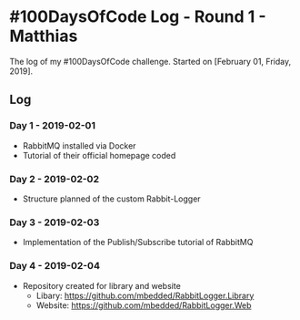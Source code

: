 # #100DaysOfCode Log - Round 1 - Matthias

The log of my #100DaysOfCode challenge. Started on [February 01, Friday, 2019].

## Log

### Day  1 - 2019-02-01

- RabbitMQ installed via Docker
- Tutorial of their official homepage coded

### Day 2 - 2019-02-02

- Structure planned of the custom Rabbit-Logger

### Day 3 - 2019-02-03

- Implementation of the Publish/Subscribe tutorial of RabbitMQ

### Day 4 - 2019-02-04

- Repository created for library and website
  - Libary: https://github.com/mbedded/RabbitLogger.Library
  - Website: https://github.com/mbedded/RabbitLogger.Web


